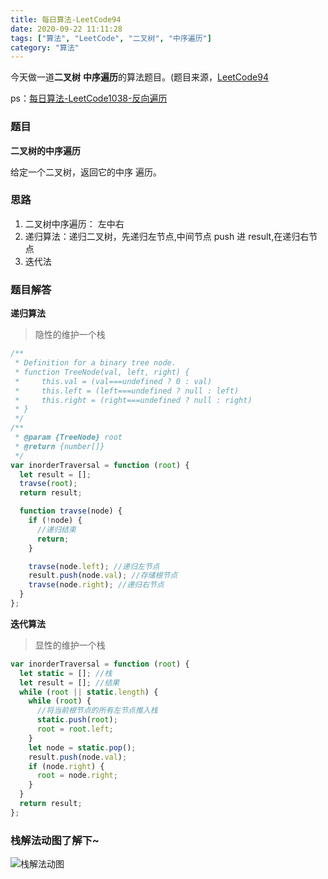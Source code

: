 ```yaml
---
title: 每日算法-LeetCode94
date: 2020-09-22 11:11:28
tags: ["算法", "LeetCode", "二叉树", "中序遍历"]
category: "算法"
---
```


今天做一道**二叉树** **中序遍历**的算法题目。(题目来源，[LeetCode94](https://leetcode-cn.com/problems/binary-tree-inorder-traversal/)

ps：[每日算法-LeetCode1038-反向遍历](/2020/09/21/algorithm/LeetCode1038/)

### 题目

**二叉树的中序遍历**

给定一个二叉树，返回它的中序 遍历。

### 思路

1. 二叉树中序遍历： 左中右
2. 递归算法：递归二叉树，先递归左节点,中间节点 push 进 result,在递归右节点
3. 迭代法

### 题目解答

**递归算法**

> 隐性的维护一个栈

```js
/**
 * Definition for a binary tree node.
 * function TreeNode(val, left, right) {
 *     this.val = (val===undefined ? 0 : val)
 *     this.left = (left===undefined ? null : left)
 *     this.right = (right===undefined ? null : right)
 * }
 */
/**
 * @param {TreeNode} root
 * @return {number[]}
 */
var inorderTraversal = function (root) {
  let result = [];
  travse(root);
  return result;

  function travse(node) {
    if (!node) {
      //递归结束
      return;
    }

    travse(node.left); //递归左节点
    result.push(node.val); //存储根节点
    travse(node.right); //递归右节点
  }
};
```

**迭代算法**

> 显性的维护一个栈

```js
var inorderTraversal = function (root) {
  let static = []; //栈
  let result = []; //结果
  while (root || static.length) {
    while (root) {
      //将当前根节点的所有左节点推入栈
      static.push(root);
      root = root.left;
    }
    let node = static.pop();
    result.push(node.val);
    if (node.right) {
      root = node.right;
    }
  }
  return result;
};
```

### 栈解法动图了解下~

![栈解法动图](./LeetCode94-2.gif)
